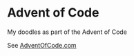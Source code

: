 # Advent of Code

My doodles as part of the Advent of Code

See [AdventOfCode.com](http://adventofcode.com)
